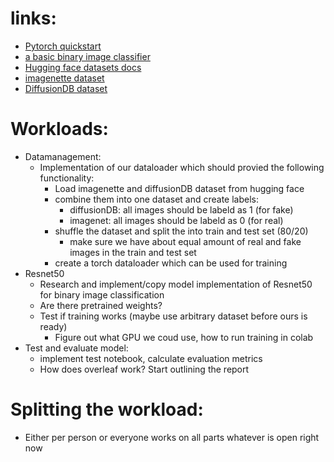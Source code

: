 # links: 
- [Pytorch quickstart](https://pytorch.org/tutorials/beginner/basics/quickstart_tutorial.html)
- [a basic binary image classifier](https://github.com/github/codespaces-jupyter/blob/main/notebooks/image-classifier.ipynb)
- [Hugging face datasets docs](https://huggingface.co/docs/datasets/load_hub)
- [imagenette dataset](https://huggingface.co/datasets/frgfm/imagenette)
- [DiffusionDB dataset](https://huggingface.co/datasets/poloclub/diffusiondb)


# Workloads:

- Datamanagement:
  - Implementation of our dataloader which should provied the following functionality:
    - Load imagenette and diffusionDB dataset from hugging face 
    - combine them into one dataset and create labels: 
        - diffusionDB: all images should be labeld as 1 (for fake)
        - imagenet: all images should be labeld as 0 (for real)
    - shuffle the dataset and split the into train and test set (80/20)
        - make sure we have about equal amount of real and fake images in the train and test set
    - create a torch dataloader which can be used for training 
- Resnet50
  - Research and implement/copy model implementation of Resnet50 for binary image classification
  - Are there pretrained weights?
  - Test if training works (maybe use arbitrary dataset before ours is ready)
    - Figure out what GPU we coud use, how to run training in colab
- Test and evaluate model:
  - implement test notebook, calculate evaluation metrics
  - How does overleaf work? Start outlining the report

# Splitting the workload:
- Either per person or everyone works on all parts whatever is open right now